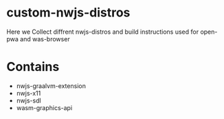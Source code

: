 # custom-nwjs-distros
Here we Collect diffrent nwjs-distros and build instructions used for open-pwa and was-browser


# Contains
- nwjs-graalvm-extension
- nwjs-x11
- nwjs-sdl
- wasm-graphics-api
